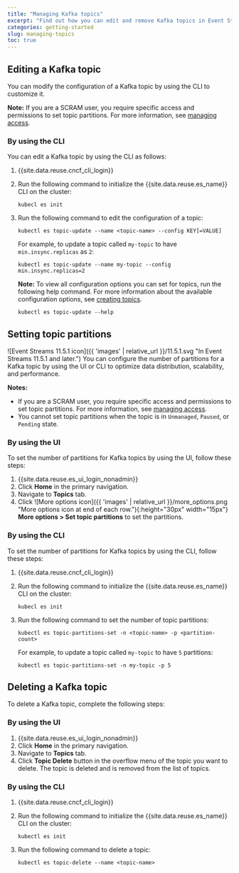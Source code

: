 ```yaml
---
title: "Managing Kafka topics"
excerpt: "Find out how you can edit and remove Kafka topics in Event Streams."
categories: getting-started
slug: managing-topics
toc: true
---
```


## Editing a Kafka topic

You can modify the configuration of a Kafka topic by using the CLI to customize it. 

**Note:** If you are a SCRAM user, you require specific access and permissions to set topic partitions. For more information, see [managing access](../../security/managing-access#managing-access-to-the-ui-and-cli-with-scram).

### By using the CLI

You can edit a Kafka topic by using the CLI as follows:

1. {{site.data.reuse.cncf_cli_login}}
2. Run the following command to initialize the {{site.data.reuse.es_name}} CLI on the cluster:

   ```shell
   kubecl es init
   ```
3. Run the following command to edit the configuration of a topic:

   ```shell
   kubectl es topic-update --name <topic-name> --config KEY[=VALUE]
   ```

   For example, to update a topic called `my-topic` to have `min.insync.replicas` as `2`:

   ```shell
   kubectl es topic-update --name my-topic --config min.insync.replicas=2
   ```

   **Note:** To view all configuration options you can set for topics, run the following help command. For more information about the available configuration options, see [creating topics](../../getting-started/creating-topics/#by-using-the-cli).
 
   ```shell
   kubectl es topic-update --help
   ```

## Setting topic partitions

![Event Streams 11.5.1 icon]({{ 'images' | relative_url }}/11.5.1.svg "In Event Streams 11.5.1 and later.") You can configure the number of partitions for a Kafka topic by using the UI or CLI to optimize data distribution, scalability, and performance. 

**Notes:** 
- If you are a SCRAM user, you require specific access and permissions to set topic partitions. For more information, see [managing access](../../security/managing-access#managing-access-to-the-ui-and-cli-with-scram).
- You cannot set topic partitions when the topic is in `Unmanaged`, `Paused`, or `Pending` state.


### By using the UI

To set the number of partitions for Kafka topics by using the UI, follow these steps:

1. {{site.data.reuse.es_ui_login_nonadmin}}
2. Click **Home** in the primary navigation.
3. Navigate to **Topics** tab.
4. Click ![More options icon]({{ 'images' | relative_url }}/more_options.png "More options icon at end of each row."){:height="30px" width="15px"} **More options > Set topic partitions** to set the partitions.

### By using the CLI

To set the number of partitions for Kafka topics by using the CLI, follow these steps:

1. {{site.data.reuse.cncf_cli_login}}
2. Run the following command to initialize the {{site.data.reuse.es_name}} CLI on the cluster:

   ```shell
   kubecl es init
   ```
3. Run the following command to set the number of topic partitions:

   ```shell
   kubectl es topic-partitions-set -n <topic-name> -p <partition-count>
   ```

   For example, to update a topic called `my-topic` to have `5` partitions:

   ```shell
   kubectl es topic-partitions-set -n my-topic -p 5
   ```

## Deleting a Kafka topic

To delete a Kafka topic, complete the following steps:

### By using the UI

1. {{site.data.reuse.es_ui_login_nonadmin}}
2. Click **Home** in the primary navigation.
3. Navigate to **Topics** tab.
4. Click **Topic Delete** button in the overflow menu of the topic you want to delete. The topic is deleted and is removed from the list of topics.

### By using the CLI

1. {{site.data.reuse.cncf_cli_login}}
2. Run the following command to initialize the {{site.data.reuse.es_name}} CLI on the cluster:

   ```shell
   kubectl es init
   ```
3. Run the following command to delete a topic:

   ```shell
   kubectl es topic-delete --name <topic-name>
   ```
